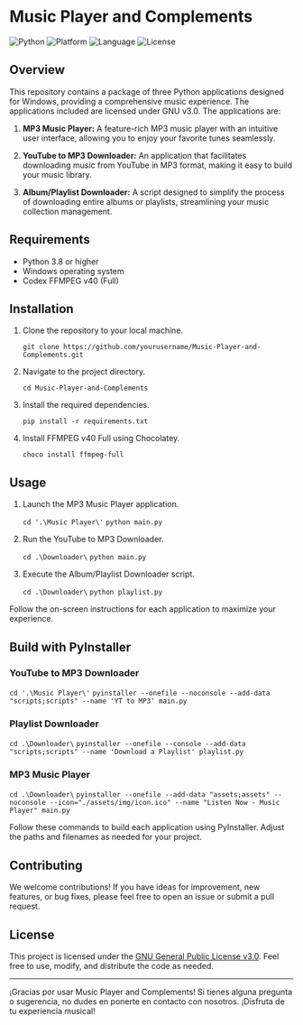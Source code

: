 ﻿# Music Player and Complements

![Python](https://img.shields.io/badge/Python-3.11%2B-blue) ![Platform](https://img.shields.io/badge/Platform-Windows-green) ![Language](https://img.shields.io/badge/Language-Spanish-orange) ![License](https://img.shields.io/badge/License-GNU%20v3.0-blue)

## Overview

This repository contains a package of three Python applications designed for Windows, providing a comprehensive music experience. The applications included are licensed under GNU v3.0. The applications are:

1.  **MP3 Music Player:** A feature-rich MP3 music player with an intuitive user interface, allowing you to enjoy your favorite tunes seamlessly.
    
2.  **YouTube to MP3 Downloader:** An application that facilitates downloading music from YouTube in MP3 format, making it easy to build your music library.
    
3.  **Album/Playlist Downloader:** A script designed to simplify the process of downloading entire albums or playlists, streamlining your music collection management.
    


## Requirements

-   Python 3.8 or higher
-   Windows operating system
-   Codex FFMPEG v40 (Full)

## Installation

1.  Clone the repository to your local machine.
    
    `git clone https://github.com/yourusername/Music-Player-and-Complements.git` 
    
2.  Navigate to the project directory.
    
    `cd Music-Player-and-Complements` 
    
3.  Install the required dependencies.
    
    `pip install -r requirements.txt` 
    
4.  Install FFMPEG v40 Full using Chocolatey.
    
    `choco install ffmpeg-full`
    

## Usage

1.  Launch the MP3 Music Player application.
  
    `cd '.\Music Player\'`
    `python main.py` 
    
2.  Run the YouTube to MP3 Downloader.
    
    `cd .\Downloader\`
    `python main.py` 
    
3.  Execute the Album/Playlist Downloader script.
    
    `cd .\Downloader\`
    `python playlist.py` 
    
Follow the on-screen instructions for each application to maximize your experience.


## Build with PyInstaller

### YouTube to MP3 Downloader

`cd '.\Music Player\'`
`pyinstaller --onefile --noconsole --add-data "scripts;scripts" --name 'YT to MP3' main.py` 

### Playlist Downloader

`cd .\Downloader\`
`pyinstaller --onefile --console --add-data "scripts;scripts" --name 'Download a Playlist' playlist.py` 

### MP3 Music Player

`cd .\Downloader\`
`pyinstaller --onefile --add-data "assets;assets" --noconsole --icon="./assets/img/icon.ico" --name "Listen Now - Music Player" main.py` 

Follow these commands to build each application using PyInstaller. Adjust the paths and filenames as needed for your project.

## Contributing

We welcome contributions! If you have ideas for improvement, new features, or bug fixes, please feel free to open an issue or submit a pull request.

## License

This project is licensed under the [GNU General Public License v3.0](https://chat.openai.com/c/LICENSE). Feel free to use, modify, and distribute the code as needed.

----------

¡Gracias por usar Music Player and Complements! Si tienes alguna pregunta o sugerencia, no dudes en ponerte en contacto con nosotros. ¡Disfruta de tu experiencia musical!
